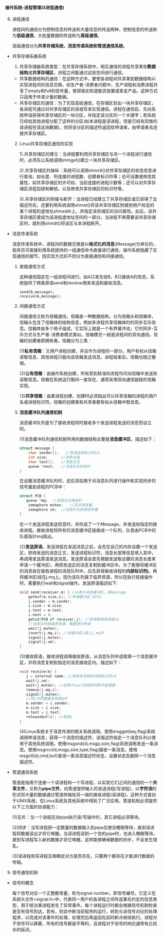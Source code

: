 #### 操作系统-进程管理3(进程通信)

8. 进程通信

   进程间的通信分为控制信息的传送和大量信息的传送两种，控制信息的传送称为**低级通信**，大批量数据的传送称为**高级通信**。

   高级通信分为**共享存储系统、消息传递系统和管道通信系统**。


* 共享存储系器系统

  1. 共享存储器系统类型：在共享存储系统中，相互通信的进程共享某些**数据结构**或**共享存储区**，进程之间能通过这些空间进行通信。

  * 共享数据结构的通信：在这种方式中，要使各进程间共享某些数据结构以实现进程间的信息交换。如生产者-消费者问题中，生产进程和消费进程共享了empty和full的信号量，使得彼此知道能否放置或拿走产品。这种方式只适用于传递少量的数据。
  * 共享存储区的通信：为了实现高级通信，在存储区划出一块共享存储区，各进程可通过对共享存储区的读或写来实现通信。进程在通信前，先向系统申请获得共享存储区的一块分区，并指定该分区的一个关键字；若系统已经给其他进程分配了这样的分区(如本进程是读进程，但是已经有同类的读进程在读这块数据)，则将该分区的描述符返回给申请者，由申请者去连接共享存储区。

  2. Linux共享存储区通信的实现

     1).共享存储区的建立：当进程要利用共享存储区与另一个进程进行通信时，必须先让系统调用shmget()建立一块共享存储区。

     2).共享存储区的操纵：系统可以调用shmctl()对共享存储区的状态信息进行查询，如长度、所连接的进程数、创建者标识符等；也可设置或修改其属性，如共享存储区的许可权、当前连接的进程计数等；还可以对共享存储区进程加锁和解锁，以及修改共享存储区的标识符等。

     3).共享存储区的附接与断开：当进程已经建立了共享存储区或已获得了去描述符后，还要利用系统调用shmat()将该共享存储区附接到用户给定的某个进程的虚地址shmaddr上，并指定该存储区的访问属性。此后，该共享存储区便成为该进程虚地址空间的一部分。当进程不再需要该共享存储区时，就利用shmdt()将该区与本进程断开。

* 消息传递系统

  消息传递系统中，进程间的数据交换是以**格式化的消息**(Message)为单位的，程序员可直接利用系统提供的一组通信命令直接进行通信，操作系统隐藏了实现通信的细节。因实现方式的不同分为直接通信和间接通信。

  1. 直接通信方式

     这种通信固定在一组进程间进行。如A只发生给B，B只接收A的信息。系统提供了两条原语send和receive用来发送和接收消息。

     ```
     send(B,message);
     receive(A,message);
     ```

  2. 间接通信方式

     间接通信又称为信箱通信，信箱是一种数据结构，分为信箱头和信箱体，信箱头包含了信箱体的结构信息，例如多进程共享信箱体时的同步互斥信息。信箱体由多个格子组成，它实际上就是一个有界缓冲池，它的同步-互斥方式与生产者-消费者模式类似。信箱模式一般是进程间的双向通信。信箱的创建者即拥有者。信箱分为三类：

     (1)**私有信箱**：又用户进程创建，并且作为进程的一部分。用户有权从信箱读取信息，其他进程只能向该信箱发送消息。进程结束后，信箱也随之撤销。

     (2)**公有信箱**：由操作系统创建，所有受到核准的进程均可向信箱中发送和读取信息。信箱在系统运行期间一直存在，通常采用双向通信链路的信箱实现。

     (3)**共享信箱**：由某进程创建，创建时必须指出可以共享信箱的进程的用户名或进程标识符。信箱的创建者和共享者都有权从信箱中取信息。

  3. **消息缓冲队列通信机制**

     消息缓冲队列是为了接收进程同时接收多个发送进程发送的消息而设立的。

     (1)消息缓冲队列通信机制所用的数据结构主要是**消息缓冲区**，描述如下：

     ```c
     struct message {
         char sender[];   //发送进程标识符id
         int size;		//消息长度
         char text[];	//消息正文
         queue *next;	//消息队列的指针
     }
     ```

     在设置消息缓冲队列时，还应添加用于对消息队列进行操作和实现同步的信号量到进程的PCB中：

     ```c
     struct PCB {
     	queue *mq;	//消息队列首指针
         semaphore mutex;	//互斥信号量
         semaphore sm;	//消息队列资源信号量
     }
     ```

     在一个发送进程发送信息时，并形成了一个Message，并发送给指定的接收进程。接收进程将所有的消息缓冲区链接成一个队列，队首由PCB中的队首指针mq指出。

     (2)**发送原语**。发送进程在发送消息之前，会先在自己的内存设置一个发送区，把待发送的消息正文，发送进程标识符，消息长度等信息填入其中，再调用发送原语发送消息。发送原语会首先根据发送取设置的消息长度来申请一个缓冲区i，再把发送区的消息复制到缓冲区中。为了能够将缓冲区的消息挂在接收进程的消息队列中，应先获得接收进程的**内部标识符j**，再将缓冲区i挂在j.mq上。因为该队列属于临界资源，所以在执行挂接操作时，需要执行wait和signal操作。发送原语描述如下:

     ```c
     void send(receiver,m) { //m表示消息缓冲区，即message
         getbuf(m.size,i); //申请缓冲区,标为i
         i.sender = m.sender;
         i.size = m.size;
         i.text = m.text;
         i.next = 0;
         getid(PCB of receiver,j); //获得接收者进程id
         //消息队列是临界资源，需要进行申请
         wait(j.mutex);
         insert(j.mq,i); //将缓冲区i插入j.mq中
         signal(j.mutex);
         signal(j.sm);
     }
     ```

     (3)接收原语。接收进程调用接收原语，从消息队列中选取第一个消息缓冲区，并将消息复制到指定的消息接收区内。描述如下：

     ```c
     void receive(m) {
     	j = internal name; //获得本进程的内部标识符id
     	wait(j.sm);
     	wait(j.mutex); //这两个wait的顺序同样不能更换
     	remove(j.mq,i);
     	signal(j.mutex);
     	//将i中的数据复制到m中
     	m.sender = i.sender;
     	m.size = i.size;
     	m.text = i.text;
     	releasebuf(i); //释放i
     }
     ```

     (4)Linux系统关于消息传递的相关系统调用。使用msgget(key,flag)系统调用申请消息，获得一个消息的描述符，该描述符指定一个消息队列以便用于其他系统调用。使用msgsnd(id,msgp,size,flag)系统调用发送一条消息。使用msgrcv(id,msgp,size,type,flag)接收一条消息。使用msgctl(id,cmd,buf)查询一条消息描述符状态，设置状态及删除一个消息描述符。

* 管道通信系统

  管道是指用于连接一个读进程和一个写进程，以实现它们之间的通信的一个**共享文件**，又称为**pipe文件**。向管道提供输入的发送进程(写进程)，以**字符流**的形式将大量的数据通过管道传输给另一端的接收进程(读进程)。这种方式首创于UNIX系统，在Linux系统及其他系统中得到了广泛应用。管道机制必须提供以下三方面的协调能力：

  (1)互斥：当一个进程在对pipe执行读/写操作时，其它进程必须等待。

  (2)同步：当写进程把一定数量的数据输入到pipe后便去睡眠等待，直到读进程将数据读出才将它唤醒。当读进程读到一个空的pipe时，也进入睡眠等待，直到写进程写入新的数据才将它唤醒。这样能够确保数据的同步，不会发生错乱。

  (3)读进程和写进程互相确定对方是否存在，只要两个都存在才能进行数据的传输。

9. 信号通信机制

* 信号的概念

  每个信号对应一个正整数常量，称为signal number，即信号编号。它定义在系统头文件<signal.h>中，代表同一用户的各进程之间传送事先约定的信息类型，用于统治某进程发生了异常事件。每个进程运行时都会根据信号机制检查是否有信号到达，若有，则会中断当前程序的运行，转到与该信号对应的处理程序，以完成对该事件的处理，处理完后再返回先前的断点继续执行。进程对于信号可以屏蔽，所有的信号都是平等的，且进程对于信号的响应通常有比较长的延迟。